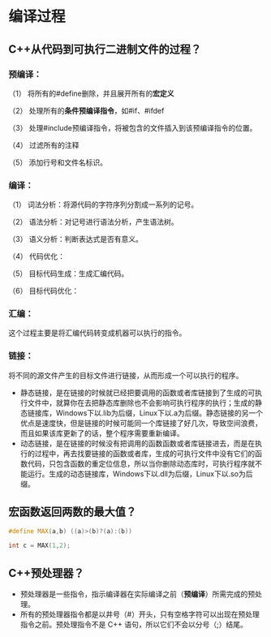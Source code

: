 # 编译过程

## C++从代码到可执行二进制文件的过程？

### 预编译：

（1） 将所有的#define删除，并且展开所有的**宏定义**

（2） 处理所有的**条件预编译指令**，如#if、#ifdef

（3） 处理#include预编译指令，将被包含的文件插入到该预编译指令的位置。

（4） 过滤所有的注释

（5） 添加行号和文件名标识。

### 编译：

（1） 词法分析：将源代码的字符序列分割成一系列的记号。

（2） 语法分析：对记号进行语法分析，产生语法树。

（3） 语义分析：判断表达式是否有意义。

（4） 代码优化：

（5） 目标代码生成：生成汇编代码。

（6） 目标代码优化：

### 汇编：
这个过程主要是将汇编代码转变成机器可以执行的指令。

### 链接：
将不同的源文件产生的目标文件进行链接，从而形成一个可以执行的程序。

* 静态链接，是在链接的时候就已经把要调用的函数或者库链接到了生成的可执行文件中，就算你在去把静态库删除也不会影响可执行程序的执行；生成的静态链接库，Windows下以.lib为后缀，Linux下以.a为后缀。静态链接的另一个优点是速度快，但是链接的时候可能同一个库链接了好几次，导致空间浪费，而且如果该库更新了的话，整个程序需要重新编译。
* 动态链接，是在链接的时候没有把调用的函数函数或者库链接进去，而是在执行的过程中，再去找要链接的函数或者库，生成的可执行文件中没有它们的函数代码，只包含函数的重定位信息，所以当你删除动态库时，可执行程序就不能运行。生成的动态链接库，Windows下以.dll为后缀，Linux下以.so为后缀。


## 宏函数返回两数的最大值？
```c++
#define MAX(a,b) ((a)>(b)?(a):(b))

int c = MAX(1,2);
```

## C++预处理器？
- 预处理器是一些指令，指示编译器在实际编译之前（**预编译**）所需完成的预处理。
- 所有的预处理器指令都是以井号（#）开头，只有空格字符可以出现在预处理指令之前。预处理指令不是 C++ 语句，所以它们不会以分号（;）结尾。

